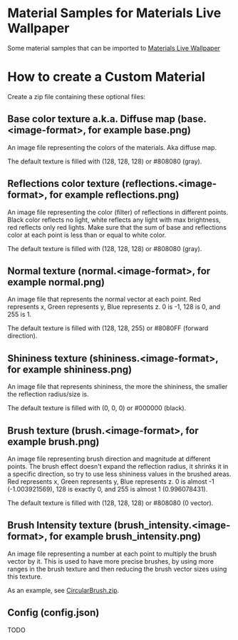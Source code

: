 # Material Samples for Materials Live Wallpaper

Some material samples that can be imported to [Materials Live Wallpaper](https://github.com/Reminimalism/MaterialsLiveWallpaper)

# How to create a Custom Material

Create a zip file containing these optional files:

## Base color texture a.k.a. Diffuse map (base.\<image-format\>, for example base.png)

An image file representing the colors of the materials. Aka diffuse map.

The default texture is filled with (128, 128, 128) or #808080 (gray).

## Reflections color texture (reflections.\<image-format\>, for example reflections.png)

An image file representing the color (filter) of reflections in different points.
Black color reflects no light, white reflects any light with max brightness, red reflects only red lights.
Make sure that the sum of base and reflections color at each point is less than or equal to white color.

The default texture is filled with (128, 128, 128) or #808080 (gray).

## Normal texture (normal.\<image-format\>, for example normal.png)

An image file that represents the normal vector at each point.
Red represents x, Green represents y, Blue represents z. 0 is -1, 128 is 0, and 255 is 1.

The default texture is filled with (128, 128, 255) or #8080FF (forward direction).

## Shininess texture (shininess.\<image-format\>, for example shininess.png)

An image file that represents shininess, the more the shininess, the smaller the reflection radius/size is.

The default texture is filled with (0, 0, 0) or #000000 (black).

## Brush texture (brush.\<image-format\>, for example brush.png)

An image file representing brush direction and magnitude at different points.
The brush effect doesn't expand the reflection radius, it shrinks it in a specific direction, so try to use less shininess values in the brushed areas.
Red represents x, Green represents y, Blue represents z.
0 is almost -1 (-1.003921569), 128 is exactly 0, and 255 is almost 1 (0.996078431).

The default texture is filled with (128, 128, 128) or #808080 (0 vector).

## Brush Intensity texture (brush_intensity.\<image-format\>, for example brush_intensity.png)

An image file representing a number at each point to multiply the brush vector by it.
This is used to have more precise brushes, by using more ranges in the brush texture and then reducing the brush vector sizes using this texture.

As an example, see [CircularBrush.zip](https://github.com/Reminimalism/MaterialsLiveWallpaperMaterialSamples/raw/master/Materials/CircularBrush.zip).

## Config (config.json)

TODO
